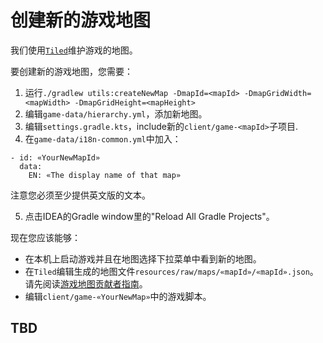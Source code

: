 # 创建新的游戏地图

我们使用[`Tiled`](https://www.mapeditor.org/)维护游戏的地图。 

要创建新的游戏地图，您需要：

1. 运行`./gradlew utils:createNewMap -DmapId=<mapId> -DmapGridWidth=<mapWidth> -DmapGridHeight=<mapHeight>`
2. 编辑`game-data/hierarchy.yml`，添加新地图。
3. 编辑`settings.gradle.kts`，include新的`client/game-<mapId>`子项目.
4. 在`game-data/i18n-common.yml`中加入：

```
- id: «YourNewMapId»
  data:
    EN: «The display name of that map»
```

注意您必须至少提供英文版的文本。

5. 点击IDEA的Gradle window里的"Reload All Gradle Projects"。

现在您应该能够：

- 在本机上启动游戏并且在地图选择下拉菜单中看到新的地图。
- 在`Tiled`编辑生成的地图文件`resources/raw/maps/«mapId»/«mapId».json`。请先阅读[游戏地图贡献者指南](https://github.com/ByteLegend/ByteLegend/blob/master/docs/zh_hans/game-map-contributor-guide.md)。
- 编辑`client/game-«YourNewMap»`中的游戏脚本。 

## TBD
